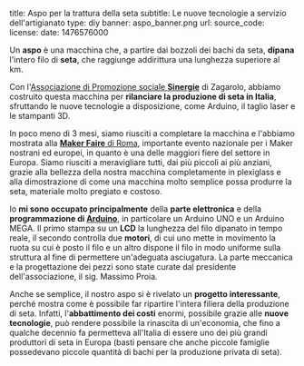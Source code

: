 title: Aspo per la trattura della seta
subtitle: Le nuove tecnologie a servizio dell'artigianato
type: diy
banner: aspo_banner.png
url:
source_code: 
license:
date: 1476576000

Un **aspo** è una macchina che, a partire dai bozzoli dei bachi da seta, **dipana** l'intero filo
di **seta**, che raggiunge addirittura una lunghezza superiore al km.

Con l'[Associazione di Promozione sociale **Sinergie**](http://www.associazionesinergie.it/) di Zagarolo, abbiamo 
costruito questa macchina per **rilanciare la produzione di seta in Italia**,
sfruttando le nuove tecnologie a disposizione, come Arduino, il taglio laser 
e le stampanti 3D.

In poco meno di 3 mesi, siamo riusciti a completare la macchina e l'abbiamo 
mostrata alla [**Maker Faire** di Roma](http://www.makerfairerome.eu/it/), importante evento nazionale per i Maker 
nostrani ed europei, in quanto è una delle maggiori fiere del settore in Europa.
Siamo riusciti a meravigliare tutti, dai più piccoli ai più anziani, grazie alla bellezza 
della nostra macchina completamente in plexiglass e alla dimostrazione di come una macchina 
molto semplice possa produrre la seta, materiale molto pregiato e costoso.

Io **mi sono occupato principalmente** della **parte elettronica** e della 
**programmazione di [Arduino](arduino.cc)**, in particolare un Arduino UNO e un 
Arduino MEGA. Il primo stampa su un **LCD** la lunghezza del filo dipanato in tempo reale,
il secondo controlla due **motori**, di cui uno mette in movimento la ruota su cui è posto il filo e un altro dispone
il filo in modo uniforme sulla struttura al fine di permettere un'adeguata asciugatura.
La parte meccanica e la progettazione dei pezzi sono state curate dal presidente dell'associazione, il sig. Massimo Proia.

Anche se semplice, il nostro aspo si è rivelato un **progetto interessante**, perché mostra come è possibile 
far ripartire l'intera filiera della produzione di seta.
Infatti, l'**abbattimento dei costi** enormi, possibile grazie alle **nuove tecnologie**, può rendere possibile la rinascita di
un'economia, che fino a qualche decennio fa permetteva all'Italia di essere uno dei più grandi produttori di seta in Europa 
(basti pensare che anche piccole famiglie possedevano piccole quantità di bachi per la produzione privata di seta).